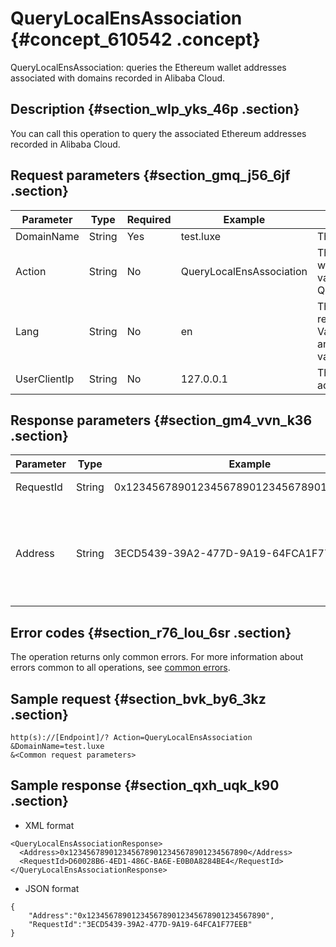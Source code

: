 # QueryLocalEnsAssociation {#concept_610542 .concept}

QueryLocalEnsAssociation: queries the Ethereum wallet addresses associated with domains recorded in Alibaba Cloud.

## Description {#section_wlp_yks_46p .section}

You can call this operation to query the associated Ethereum addresses recorded in Alibaba Cloud.

## Request parameters {#section_gmq_j56_6jf .section}

|Parameter|Type|Required|Example|Description|
|---------|----|--------|-------|-----------|
|DomainName|String|Yes|test.luxe|The domain name.|
|Action|String|No|QueryLocalEnsAssociation|The operation that you want to perform. Set the value to QueryLocalEnsAssociation.|
|Lang|String|No|en|The language of the returned error message. Valid values: zh \(Chinese\) and en \(English\). Default value: en|
|UserClientIp|String|No|127.0.0.1|The user client's IP address.|

## Response parameters {#section_gm4_vvn_k36 .section}

|Parameter|Type|Example|Description|
|---------|----|-------|-----------|
|RequestId|String|0x1234567890123456789012345678901234567890|The ID of the request.|
|Address|String|3ECD5439-39A2-477D-9A19-64FCA1F77EEB|The associated Ethereum addresses recorded in the Alibaba Cloud system.|

## Error codes {#section_r76_lou_6sr .section}

The operation returns only common errors. For more information about errors common to all operations, see [common errors](https://error-center.alibabacloud.com/status/product/Domain).

## Sample request {#section_bvk_by6_3kz .section}

``` {#codeblock_fjk_slt_ai8}
http(s)://[Endpoint]/? Action=QueryLocalEnsAssociation
&DomainName=test.luxe
&<Common request parameters>
```

## Sample response {#section_qxh_uqk_k90 .section}

-   XML format

``` {#codeblock_57p_8gy_a4i}
<QueryLocalEnsAssociationResponse>
  <Address>0x1234567890123456789012345678901234567890</Address>
  <RequestId>D60028B6-4ED1-486C-BA6E-E0B0A8284BE4</RequestId>
</QueryLocalEnsAssociationResponse>
```

-   JSON format

``` {#codeblock_7rd_y0r_hwp}
{
    "Address":"0x1234567890123456789012345678901234567890",
    "RequestId":"3ECD5439-39A2-477D-9A19-64FCA1F77EEB"
}
```


